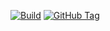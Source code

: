 [![Build](https://github.com/punkerside/titan-bash/actions/workflows/main.yml/badge.svg?branch=main)](https://github.com/punkerside/titan-bash/actions/workflows/main.yml)
[![GitHub Tag](https://img.shields.io/github/tag-date/punkerside/titan-bash.svg?style=plastic)](https://github.com/punkerside/titan-bash/tags/)
